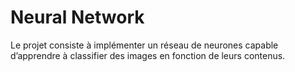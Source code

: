 # Neural Network
Le projet consiste à implémenter un réseau de neurones capable d’apprendre à classifier des images en fonction de leurs contenus.
